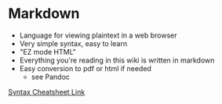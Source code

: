 # Markdown

- Language for viewing plaintext in a web browser
- Very simple syntax, easy to learn
- "EZ mode HTML"
- Everything you're reading in this wiki is written in markdown
- Easy conversion to pdf or html if needed
    + see Pandoc

[Syntax Cheatsheet Link](docs/mdCheatsheet.md)
